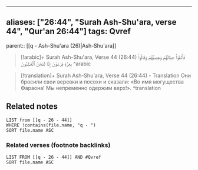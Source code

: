 
---
aliases: ["26:44", "Surah Ash-Shu'ara, verse 44", "Qur'an 26:44"]
tags: Qvref
---

parent:: [[q - Ash-Shu'ara (26)|Ash-Shu'ara]]

> [!arabic]+ Surah Ash-Shu'ara, Verse 44 (26:44)
> <span class="quran-arabic">فَأَلْقَوْا۟ حِبَالَهُمْ وَعِصِيَّهُمْ وَقَالُوا۟ بِعِزَّةِ فِرْعَوْنَ إِنَّا لَنَحْنُ ٱلْغَـٰلِبُونَ</span>
^arabic

> [!translation]+ Surah Ash-Shu'ara, Verse 44 (26:44) - Translation
> Они бросили свои веревки и посохи и сказали: «Во имя могущества Фараона! Мы непременно одержим верх!».
^translation



## Related notes
```dataview
LIST from [[q - 26 - 44]]
WHERE !contains(file.name, "q - ")
SORT file.name ASC
```

### Related verses (footnote backlinks)
```dataview
LIST FROM [[q - 26 - 44]] AND #Qvref
SORT file.name ASC
```

